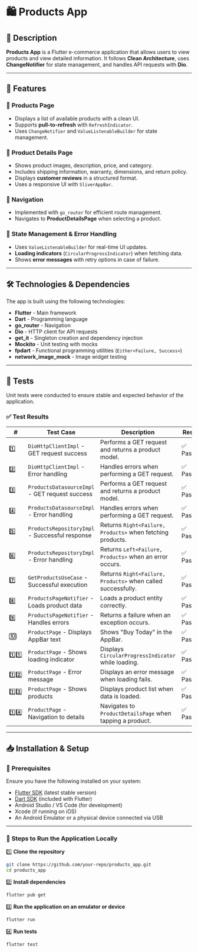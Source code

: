 # 🛍️ Products App  

## 📌 Description  
**Products App** is a Flutter e-commerce application that allows users to view products and view detailed information. It follows **Clean Architecture**, uses **ChangeNotifier** for state management, and handles API requests with **Dio**.  

---

## 🚀 Features  

### 🔹 **Products Page**
- Displays a list of available products with a clean UI.  
- Supports **pull-to-refresh** with `RefreshIndicator`.  
- Uses `ChangeNotifier` and `ValueListenableBuilder` for state management.

### 🔹 **Product Details Page**
- Shows product images, description, price, and category.  
- Includes shipping information, warranty, dimensions, and return policy.  
- Displays **customer reviews** in a structured format.  
- Uses a responsive UI with `SliverAppBar`.

### 🔹 **Navigation**
- Implemented with `go_router` for efficient route management.  
- Navigates to **ProductDetailsPage** when selecting a product.  

### 🔹 **State Management & Error Handling**
- Uses `ValueListenableBuilder` for real-time UI updates.  
- **Loading indicators** (`CircularProgressIndicator`) when fetching data.  
- Shows **error messages** with retry options in case of failure.

---

## 🛠️ Technologies & Dependencies  
The app is built using the following technologies:  

- **Flutter** - Main framework  
- **Dart** - Programming language  
- **go_router** - Navigation  
- **Dio** - HTTP client for API requests
- **get_it** - Singleton creation and dependency injection
- **Mockito** - Unit testing with mocks  
- **fpdart** - Functional programming utilities (`Either<Failure, Success>`)  
- **network_image_mock** - Image widget testing

---

## 🧪 Tests  

Unit tests were conducted to ensure stable and expected behavior of the application.  

### ✅ **Test Results**  

| **#** | **Test Case** | **Description** | **Result** |
|---|----------------------|---------------|-------------|
| 1️⃣ | `DioHttpClientImpl` - GET request success | Performs a GET request and returns a product model. | ✅ Passed |
| 2️⃣ | `DioHttpClientImpl` - Error handling | Handles errors when performing a GET request. | ✅ Passed |
| 3️⃣ | `ProductsDatasourceImpl` - GET request success | Performs a GET request and returns a product model. | ✅ Passed |
| 4️⃣ | `ProductsDatasourceImpl` - Error handling | Handles errors when performing a GET request. | ✅ Passed |
| 5️⃣ | `ProductsRepositoryImpl` - Successful response | Returns `Right<Failure, Products>` when fetching products. | ✅ Passed |
| 6️⃣ | `ProductsRepositoryImpl` - Error handling | Returns `Left<Failure, Products>` when an error occurs. | ✅ Passed |
| 7️⃣ | `GetProductsUseCase` - Successful execution | Returns `Right<Failure, Products>` when called successfully. | ✅ Passed |
| 8️⃣ | `ProductsPageNotifier` - Loads product data | Loads a product entity correctly. | ✅ Passed |
| 9️⃣ | `ProductsPageNotifier` - Handles errors | Returns a failure when an exception occurs. | ✅ Passed |
| 🔟 | `ProductPage` - Displays AppBar text | Shows "Buy Today" in the AppBar. | ✅ Passed |
| 1️⃣1️⃣ | `ProductPage` - Shows loading indicator | Displays `CircularProgressIndicator` while loading. | ✅ Passed |
| 1️⃣2️⃣ | `ProductPage` - Error message | Displays an error message when loading fails. | ✅ Passed |
| 1️⃣3️⃣ | `ProductPage` - Shows products | Displays product list when data is loaded. | ✅ Passed |
| 1️⃣4️⃣ | `ProductPage` - Navigation to details | Navigates to `ProductDetailsPage` when tapping a product. | ✅ Passed |

---

## 📥 Installation & Setup  

### 📌 **Prerequisites**  
Ensure you have the following installed on your system:  
- [Flutter SDK](https://flutter.dev/docs/get-started/install) (latest stable version)  
- [Dart SDK](https://dart.dev/get-dart) (included with Flutter)  
- Android Studio / VS Code (for development)  
- Xcode (if running on iOS)  
- An Android Emulator or a physical device connected via USB  

---

### 🚀 **Steps to Run the Application Locally**  

1️⃣ **Clone the repository**  
```bash
git clone https://github.com/your-repo/products_app.git
cd products_app
```

2️⃣ **Install dependencies**
```bash
flutter pub get
```

3️⃣ **Run the application on an emulator or device**

```bash
flutter run
```

4️⃣ **Run tests**

```bash
flutter test
```
